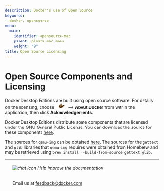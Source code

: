 ```yaml
---
description: Docker's use of Open Source
keywords:
- docker, opensource
menu:
  main:
    identifier: opensource-mac
    parent: pinata_mac_menu
    weight: "9"
title: Open Source Licensing
---
```


# Open Source Components and Licensing

Docker Desktop Editions are built using open source software. For
details on the licensing, choose <img src="../images/whale-x.png"> -->
**About Docker** from within the application, then click
**Acknowledgements**.

Docker Desktop Editions distribute some components that are licensed under the GNU General Public License. You can download the source for these components [here](https://download.docker.com/opensource/License.tar.gz).

The sources for `qemu-img` can be obtained [here](http://wiki.qemu-project.org/download/qemu-2.4.1.tar.bz2).
The sources for the `gettext` and `glib` libraries that `qemu-img` requires were obtained from [Homebrew](https://brew.sh) and may be retrieved using `brew install --build-from-source gettext glib`.

<hr style="color:#99CC99" />
<ul class="media">
	<div class="media_content">
	<div data-mh="mh_docker_projects">
	<h6> <a href="mailto:feedback@docker.com?subject=Docker%20Feedback"><img src="../../images/chat.png" alt="chat icon"></a> <a href="mailto:feedback@docker.com?subject=Docker%20Feedback">Help improve the documentation</a></h3>
		<p>
    Email us at <a href="mailto:feedback@docker.com?subject=Docker%20Feedback">feedback@docker.com</a>
    </p>
	</div>
	</div>
